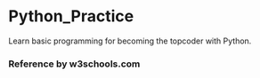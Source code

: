 # Python_Practice
Learn basic programming for becoming the topcoder with Python.
### Reference by w3schools.com
